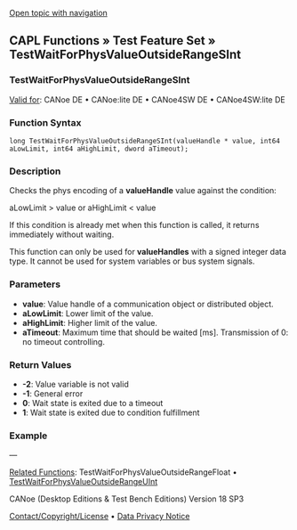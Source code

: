[Open topic with navigation](../../../../../CANoeDEFamily.htm#Topics/CAPLFunctions/Test/Functions/CAPLfunctionTestWaitForPhysValueOutsideRangeSInt.md)

## CAPL Functions » Test Feature Set » TestWaitForPhysValueOutsideRangeSInt

### TestWaitForPhysValueOutsideRangeSInt

[Valid for](../../../Shared/FeatureAvailability.md): CANoe DE • CANoe:lite DE • CANoe4SW DE • CANoe4SW:lite DE

### Function Syntax

```plaintext
long TestWaitForPhysValueOutsideRangeSInt(valueHandle * value, int64 aLowLimit, int64 aHighLimit, dword aTimeout);
```

### Description

Checks the phys encoding of a **valueHandle** value against the condition:

aLowLimit > value or aHighLimit < value

If this condition is already met when this function is called, it returns immediately without waiting.

This function can only be used for **valueHandles** with a signed integer data type. It cannot be used for system variables or bus system signals.

### Parameters

- **value**: Value handle of a communication object or distributed object.
- **aLowLimit**: Lower limit of the value.
- **aHighLimit**: Higher limit of the value.
- **aTimeout**: Maximum time that should be waited [ms]. Transmission of 0: no timeout controlling.

### Return Values

- **-2**: Value variable is not valid
- **-1**: General error
- **0**: Wait state is exited due to a timeout
- **1**: Wait state is exited due to condition fulfillment

### Example

—

[Related Functions](CAPLfunctionTestWaitForPhysValueOutsideRangeFloat.md): TestWaitForPhysValueOutsideRangeFloat • [TestWaitForPhysValueOutsideRangeUInt](CAPLfunctionTestWaitForPhysValueOutsideRangeUInt.md)

CANoe (Desktop Editions & Test Bench Editions) Version 18 SP3

[Contact/Copyright/License](../../../Shared/ContactCopyrightLicense.md) • [Data Privacy Notice](https://www.vector.com/int/en/company/get-info/privacy-policy/)
